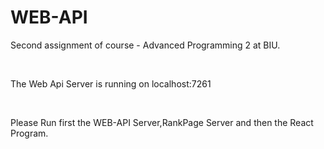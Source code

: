 # WEB-API
Second assignment of course - Advanced Programming 2 at BIU.

<br>

The Web Api Server is running on localhost:7261

<br>

Please Run first the WEB-API Server,RankPage Server and then the React Program.
